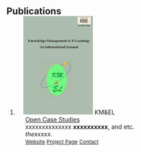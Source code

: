 <h2 id="publications" style="margin: 2px 0px -15px;">Publications</h2>

<div class="publications">
<ol class="bibliography">

  

<li>
<div class="pub-row">

  <div class="col-sm-3 abbr" style="position: relative;padding-right: 15px;padding-left: 15px;">
    <img src="assets/img/kmel2403.png" class="teaser img-fluid z-depth-1">
    <abbr class="badge">KM&EL</abbr>
  </div>

  <div class="col-sm-9" style="position: relative;padding-right: 15px;padding-left: 20px;">
    <div class="title"><a href="https://americanhealth" target="_blank">Open Case Studies</a></div>
    <div class="author">xxxxxxxxxxxxxx <strong>xxxxxxxxxx</strong>, and etc. </div>
    <div class="periodical"><em>thexxxxx.</em></div>
    <div class="links">
      <a href="https://" class="btn btn-sm z-depth-0" role="button" target="_blank" style="font-size:12px;">Website</a>
      <a href="https://www." class="btn btn-sm z-depth-0" role="button" target="_blank" style="font-size:12px;">Project Page</a>
      <a href="https://www" class="btn btn-sm z-depth-0" role="button" target="_blank" style="font-size:12px;">Contact</a>
    </div>
  </div>
</div>
</li>
  
<br>

</ol>
</div>
